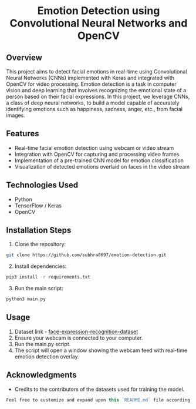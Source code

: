 <h1 align="center"> Emotion Detection using Convolutional Neural Networks and OpenCV</h1>

## Overview

This project aims to detect facial emotions in real-time using Convolutional Neural Networks (CNNs) implemented with Keras and integrated with OpenCV for video processing.
Emotion detection is a task in computer vision and deep learning that involves recognizing the emotional state of a person based on their facial expressions. In this project, we leverage CNNs, a class of deep neural networks, to build a model capable of accurately identifying emotions such as happiness, sadness, anger, etc., from facial images.

## Features

- Real-time facial emotion detection using webcam or video stream
- Integration with OpenCV for capturing and processing video frames
- Implementation of a pre-trained CNN model for emotion classification
- Visualization of detected emotions overlaid on faces in the video stream

## Technologies Used

- Python
- TensorFlow / Keras
- OpenCV

## Installation Steps

1. Clone the repository:
```bash
git clone https://github.com/subhra8697/emotion-detection.git
```
2. Install dependencies:
```bash
pip3 install -r requirements.txt
```
3. Run the main script:
```bash
python3 main.py
```
## Usage
1. Dataset link - [ face-expression-recognition-dataset](https://www.kaggle.com/jonathanoheix/face-expression-recognition-dataset)
2. Ensure your webcam is connected to your computer.
3. Run the main.py script.
4. The script will open a window showing the webcam feed with real-time emotion detection overlay.
## Acknowledgments
* Credits to the contributors of the datasets used for training the model.
```javascript
Feel free to customize and expand upon this `README.md` file according to the specifics of your project, such as adding detailed usage instructions, troubleshooting tips, or acknowledgments.
```
